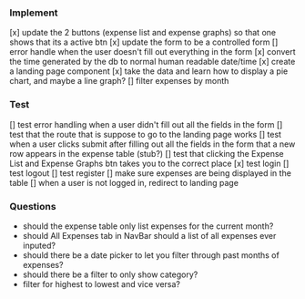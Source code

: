 ### Implement
[x] update the 2 buttons (expense list and expense graphs) so that one shows that its a active btn
[x] update the form to be a controlled form
[] error handle when the user doesn't fill out everything in the form
[x] convert the time generated by the db to normal human readable date/time
[x] create a landing page component
[x] take the data and learn how to display a pie chart, and maybe a line graph?
[] filter expenses by month

### Test
[] test error handling when a user didn't fill out all the fields in the form
[] test that the route that is suppose to go to the landing page works
[] test when a user clicks submit after filling out all the fields in the form that a new row appears in the expense table (stub?)
[] test that clicking the Expense List and Expense Graphs btn takes you to the correct place
[x] test login
[] test logout
[] test register
[] make sure expenses are being displayed in the table
[] when a user is not logged in, redirect to landing page


### Questions
- should the expense table only list expenses for the current month?
- should All Expenses tab in NavBar should a list of all expenses ever inputed?
- should there be a date picker to let you filter through past months of expenses?
- should there be a filter to only show category?
- filter for highest to lowest and vice versa?